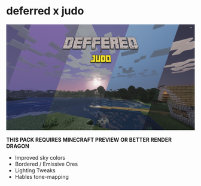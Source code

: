 # deferred x judo

![](/logo_screen.png)

**THIS PACK REQUIRES MINECRAFT PREVIEW OR BETTER RENDER DRAGON**

- Improved sky colors
- Bordered / Emissive Ores
- Lighting Tweaks
- Hables tone-mapping

